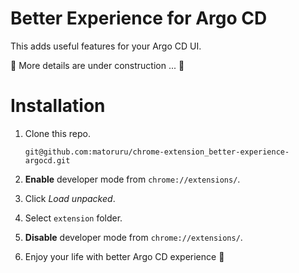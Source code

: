 # Better Experience for Argo CD

This adds useful features for your Argo CD UI.

🚧 More details are under construction ... 🚧

# Installation

1. Clone this repo.

   ```
   git@github.com:matoruru/chrome-extension_better-experience-argocd.git
   ```

1. **Enable** developer mode from `chrome://extensions/`.

1. Click *Load unpacked*.

1. Select `extension` folder.

1. **Disable** developer mode from `chrome://extensions/`.

1. Enjoy your life with better Argo CD experience 🎉
